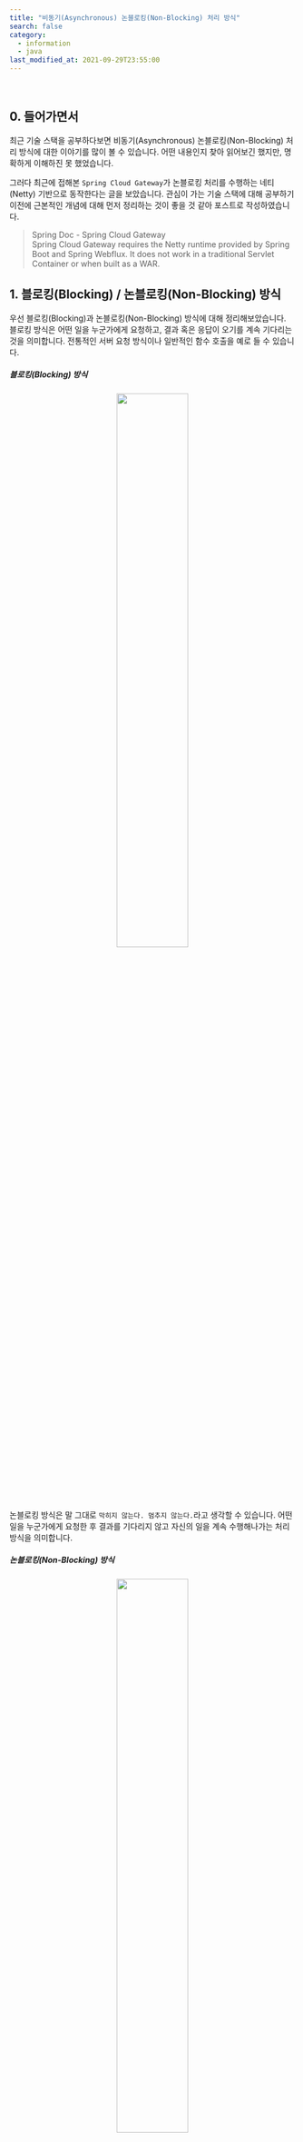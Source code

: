 ```yaml
---
title: "비동기(Asynchronous) 논블로킹(Non-Blocking) 처리 방식"
search: false
category:
  - information
  - java
last_modified_at: 2021-09-29T23:55:00
---
```


<br>

## 0. 들어가면서
최근 기술 스택을 공부하다보면 비동기(Asynchronous) 논블로킹(Non-Blocking) 처리 방식에 대한 이야기를 많이 볼 수 있습니다. 
어떤 내용인지 찾아 읽어보긴 했지만, 명확하게 이해하진 못 했었습니다.

그러다 최근에 접해본 `Spring Cloud Gateway`가 논블로킹 처리를 수행하는 네티(Netty) 기반으로 동작한다는 글을 보았습니다. 
관심이 가는 기술 스택에 대해 공부하기 이전에 근본적인 개념에 대해 먼저 정리하는 것이 좋을 것 같아 포스트로 작성하였습니다. 

> Spring Doc - Spring Cloud Gateway<br>
> Spring Cloud Gateway requires the Netty runtime provided by Spring Boot and Spring Webflux. 
> It does not work in a traditional Servlet Container or when built as a WAR. 

## 1. 블로킹(Blocking) / 논블로킹(Non-Blocking) 방식
우선 블로킹(Blocking)과 논블로킹(Non-Blocking) 방식에 대해 정리해보았습니다. 
블로킹 방식은 어떤 일을 누군가에게 요청하고, 결과 혹은 응답이 오기를 계속 기다리는 것을 의미합니다. 
전통적인 서버 요청 방식이나 일반적인 함수 호출을 예로 들 수 있습니다.

##### 블로킹(Blocking) 방식

<p align="center"><img src="/images/asynchronous-and-non-blocking-process-1.gif" width="50%"></p>

논블로킹 방식은 말 그대로 `막히지 않는다. 멈추지 않는다.`라고 생각할 수 있습니다.
어떤 일을 누군가에게 요청한 후 결과를 기다리지 않고 자신의 일을 계속 수행해나가는 처리 방식을 의미합니다. 

##### 논블로킹(Non-Blocking) 방식

<p align="center"><img src="/images/asynchronous-and-non-blocking-process-2.gif" width="50%"></p>

## 2. 동기(Synchronous) / 비동기(Asynchronous) 처리
이번엔 동기(Synchronous)와 비동기(Asynchronous) 처리에 대해 정리해보겠습니다. 
동기 방식과 비동기 방식의 차이는 스레드(thread)로 인해 발생하는 동시 실행 유무로 생각하고 있었는데, 예외인 경우가 존재합니다.
예외 케이스(case) 때문에 어렵게 생각했던 `블로킹 방식` 개념보다 더 헷갈렸습니다. 

예외 케이스에 대한 예를 들어보겠습니다. 
특정 일(work) `A`와 `B`가 있다고 가정합니다. 
동시에 실행하더라도 둘 사이에 어떤 인과 관계 때문에 항상 `A`가 종료된 뒤에야 `B`가 종료될 수 있다면 이는 동기 처리로 볼 수 있습니다. 
예를 들어, `B`라는 사람의 일은 `A`라는 사람이 일을 잘하는지 감시하는 것이라고 합니다. 
그렇다면 `A`, `B` 모두 동시에 일을 하고는 있지만 필연적으로 `A`가 일을 마친 후에야 `B`의 일이 종료됩니다. 

##### 싱글/멀티 스레드 환경 동기(Synchronous) 처리

<p align="center"><img src="/images/asynchronous-and-non-blocking-process-3.gif"></p>

## 3. 상황 별 코드 (feat. Java)
블로킹, 논블로킹 방식과 동기식, 비동기식 처리에 대한 용어를 혼합하여 사용하면서 혼돈을 일으키고 있는 것 같습니다. 
각 상황을 코드 수준으로 정리하면 좋을 것 같아서 구현해보았습니다. 
`동기 논블로킹 처리 방식`에 대한 구현은 추후 업데이트하겠습니다. 

### 3.1. 동기 블록킹 처리 방식
- `WorkerA`는 자신이 해야하는 일과 `WorkerB`가 해야하는 일을 모두 가지고 있습니다. 
- `WorkerA`는 `WorkerB`에게 일을 건내면, `WorkerB`은 전달받은 일을 수행합니다. 
- `WorkerA`는 `WorkerB`가 일을 마친 후에 자신의 일을 수행합니다.

```java
package blog.in.action;

import java.util.function.Consumer;

public class SyncBlockingTest {

    static class WorkerA {

        Consumer<String> workForA = (message) -> {
            for (int index = 0; index < 5; index++) {
                for (int subIndex = 0; subIndex < Integer.MAX_VALUE; subIndex++) {
                }
                System.out.println("A: doing something.");
            }
            System.out.println("A: " + message);
        };

        Consumer<String> workForB = (message) -> {
            for (int index = 0; index < 5; index++) {
                for (int subIndex = 0; subIndex < Integer.MAX_VALUE; subIndex++) {
                }
                System.out.println("B: doing something.");
            }
            System.out.println("B: " + message);
        };

        void doMyWork() {
            workForA.accept("I'm worker A. And I'm done.");
        }

        Consumer<String> giveWorkToB() {
            return workForB;
        }
    }

    static class WorkerB {

        void takeMyWorkAndDoMyWork(Consumer<String> myWork) {
            myWork.accept("I'm worker B. And I'm done.");
        }
    }

    public static void main(String[] args) {
        WorkerA a = new WorkerA();
        WorkerB b = new WorkerB();
        b.takeMyWorkAndDoMyWork(a.giveWorkToB());
        a.doMyWork();
    }
}
```

##### 결과 로그
- 항상 `WorkerB`가 일을 마친 뒤 `WorkerA`가 일을 수행합니다.

```
B: doing something.
B: doing something.
B: doing something.
B: doing something.
B: doing something.
B: I'm worker B. And I'm done.
A: doing something.
A: doing something.
A: doing something.
A: doing something.
A: doing something.
A: I'm worker A. And I'm done.
```

### 3.2. 동기 논블로킹 처리 방식
위에서 언급한 예외 케이스입니다. 
전달한 일은 논블로킹으로 처리되지만, 전달한 일이 끝났는지 확인 후 자신의 업무를 진행하므로 동기 처리가 됩니다.

- `WorkerA`는 `WorkerB`에게 업무를 전달합니다.
- `WorkerB`는 즉각 응답 후 자신의 일을 수행합니다.
    - CompletableFuture.runAsync() 메소드를 통해 새로운 스레드가 `WorkerB`의 일을 수행합니다.
- `WorkerA`는 `WorkerB`의 일이 끝났는지 지속적으로 확인합니다.
- `WorkerB`의 일이 끝나지 않았다면 일정 시간 대기 후 다시 확인합니다.
- `WorkerB`의 일이 끝났다면 자신의 남은 업무를 수행합니다.

```java
package blog.in.action;

import java.util.concurrent.CompletableFuture;
import java.util.function.Consumer;

public class SyncNonBlockingTest {

    static class WorkerA {

        Consumer<String> ownJob = (message) -> {
            for (int index = 0; index < 3; index++) {
                for (int subIndex = 0; subIndex < 300000; subIndex++) {
                }
                System.out.println("A: doing something.");
            }
            System.out.println("A: " + message);
        };

        Consumer<String> workForB = (message) -> {
            for (int index = 0; index < 3; index++) {
                for (int subIndex = 0; subIndex < 300000; subIndex++) {
                }
                System.out.println("B: doing something.");
            }
            System.out.println("B: " + message);
        };

        void doMyWork() {
            ownJob.accept("I'm worker A. And I'm done.");
        }

        public Consumer<String> getWorkForB() {
            return workForB;
        }

        void isWorkForBFinished(CompletableFuture<Void> joinPoint) {
            while (!joinPoint.isDone()) {
                try {
                    Thread.sleep(2);
                } catch (InterruptedException e) {
                    e.printStackTrace();
                }
                System.out.println("A: Worker B is still working. Continue check what B is finished.");
            }
            System.out.println("A: Worker B is done. Im gonna doing my work.");
        }
    }

    static class WorkerB {

        CompletableFuture<Void> doMyWork(Consumer<String> myWork) {
            return CompletableFuture.runAsync(() -> myWork.accept("I'm worker B. And I'm done."));
        }
    }

    public static void main(String[] args) {
        WorkerA a = new WorkerA();
        WorkerB b = new WorkerB();
        Consumer<String> workForB = a.getWorkForB();
        CompletableFuture<Void> joinPoint = b.doMyWork(workForB);
        a.isWorkForBFinished(joinPoint);
        a.doMyWork();
    }
}
```

##### 테스트 결과
- "B: doing something." - 일을 전달받은 `WorkerB`는 즉각 응답 후 자신의 일을 수행합니다.
- "A: Worker B is still working. Continue check what B is finished." - `WorkerA`는 자신의 일을 수행하지 않고 `WorkerB`의 일이 끝났는지 지속적으로 확인합니다.
- "B: I'm worker B. And I'm done." - `WorkerB`의 일이 끝났습니다.
- "A: Worker B is done. Im gonna doing my work." - `WorkerA`는 `WorkerB`의 일이 끝났음을 확인 후 자신의 업무를 수행합니다.
- "A: I'm worker A. And I'm done." - `WorkerA`는 자신의 업무를 마무리 짓습니다.
- 논블로킹 형태로 `WorkerA`와 `WorkerB`는 동시에 일을 수행하지만, 업무 관계상 필연적으로 `WorkerA`는 `WorkerB`의 일이 마치면 자신의 일을 마무리합니다.

```
A: Worker B is still working. Continue check what B is finished.
B: doing something.
A: Worker B is still working. Continue check what B is finished.
B: doing something.
B: doing something.
A: Worker B is still working. Continue check what B is finished.
A: Worker B is still working. Continue check what B is finished.
A: Worker B is still working. Continue check what B is finished.
A: Worker B is still working. Continue check what B is finished.
B: I'm worker B. And I'm done.
A: Worker B is still working. Continue check what B is finished.
A: Worker B is done. Im gonna doing my work.
A: doing something.
A: doing something.
A: doing something.
A: I'm worker A. And I'm done.
```

### 3.3. 비동기 블로킹 처리 방식
- `WorkerA`는 자신의 일을 수행하기 전에 `WorkerB`에게 callBack 메소드를 전달합니다.
- callBack 메소드는 `WorkerB`가 자신의 일을 일부 마치면 `WorkerA`에게 이를 알리는 용도로 사용됩니다.
- `WorkerA`와 `WorkerB` 모두 각자 자신의 일을 수행합니다.
    - CompletableFuture.runAsync() 메소드를 통해 새로운 스레드가 `WorkerB`의 일을 수행합니다.
- `WorkerA`는 업무를 수행 중에 `WorkerB`의 일이 끝나기를 기다리는 구간이 존재합니다. **블로킹 구간입니다.**
- `WorkerB`는 자신의 업무 일부가 종료되면 callBack 메소드를 통해 `workerA`에게 이를 알리고, 자신의 업무를 마저 진행합니다. 
- 블로킹 되어있던 `WorkerA`는 `WorkerB`의 업무 일부가 종료되는 시점부터 자신의 남은 업무를 수행합니다.

```java
package blog.in.action;

import java.util.concurrent.CompletableFuture;
import java.util.function.Consumer;

public class AsyncBlockingTest {

    static class WorkerA {

        boolean isWorkBFinished;

        Consumer<String> ownJob = (message) -> {
            for (int index = 0; index < 5; index++) {
                for (int subIndex = Integer.MIN_VALUE; subIndex < Integer.MAX_VALUE; subIndex++) {
                }
                System.out.println("A: doing something.");
            }
            System.out.println("A: " + message);
        };

        Consumer<Void> callMeLater = (Void) -> {
            isWorkBFinished = true;
            System.out.println("B: Hey, Worker A. I'm done.");
        };

        void waitWorkBFinished() {
            while (!isWorkBFinished) {
                System.out.println("A: Waiting for Worker B.");
                for (int subIndex = 0; subIndex < 1000; subIndex++) {
                }
            }
        }

        void doMyWork() {
            ownJob.accept("I'm worker A. And I'm done my first job.");
            waitWorkBFinished();
            ownJob.accept("I'm worker A. And I'm done my second job.");
        }

        Consumer<Void> getCallMeLater() {
            return callMeLater;
        }
    }

    static class WorkerB {

        Consumer<String> ownJob = (message) -> {
            for (int index = 0; index < 5; index++) {
                for (int subIndex = Integer.MIN_VALUE; subIndex < Integer.MAX_VALUE; subIndex++) {
                }
                System.out.println("B: doing something.");
            }
            System.out.println("B: " + message);
        };

        CompletableFuture<Void> doWorkAndCallToALater(Consumer<Void> callBack) {
            return CompletableFuture.runAsync(() -> {
                ownJob.accept("I'm worker B. And I'm my first job.");
                callBack.accept(null);
                ownJob.accept("I'm worker B. And I'm my second job.");
            });
        }
    }

    public static void main(String[] args) {
        WorkerA a = new WorkerA();
        WorkerB b = new WorkerB();
        CompletableFuture<Void> joinPoint = b.doWorkAndCallToALater(a.getCallMeLater());
        a.doMyWork();
        // WorkerB가 일을 마치지 않았는데 메인(main) 스레드가 종료되는 경우 어플리케이션이 종료되므로 이런 현상을 방지하는 코드 추가
        joinPoint.join();
        System.out.println("All workers done.");
    }
}
```

##### 테스트 결과
- `WorkerA`와 `WorkerB`가 동시에 업무를 진행합니다.
- "A: Waiting for Worker B." - `WorkerA`가 `WorkerB`의 첫 업무 종료를 기다립니다.
- "B: Hey, Worker A. I'm done." - `WorkerB`가 `WorkerA`에게 자신의 첫 업무 종료를 알립니다.
- `WorkerA`와 `WorkerB`가 동시에 업무를 마무리합니다.
- 최종적으로 업무를 종료하는 순서는 실행시마다 달라질 수 있습니다.

```
B: doing something.
A: doing something.
B: doing something.
B: doing something.
B: doing something.
B: doing something.
A: doing something.
A: doing something.
A: doing something.
A: doing something.
A: I'm worker A. And I'm done my first job.
A: Waiting for Worker B.
A: Waiting for Worker B.
A: Waiting for Worker B.
A: Waiting for Worker B.
A: Waiting for Worker B.
B: I'm worker B. And I'm my first job.
A: Waiting for Worker B.
B: Hey, Worker A. I'm done.
A: doing something.
A: doing something.
A: doing something.
A: doing something.
A: doing something.
B: doing something.
B: doing something.
B: doing something.
B: doing something.
B: doing something.
A: I'm worker A. And I'm done my second job.
B: I'm worker B. And I'm my second job.
All workers done.
```

### 3.4. 비동기 논블로킹 처리 방식
- `WorkerA`는 자신이 해야하는 일과 `WorkerB`가 해야하는 일을 모두 가지고 있습니다. 
- `WorkerA`는 `WorkerB`에게 일을 건내면, `WorkerB`는 전달받은 일을 수행합니다.
    - CompletableFuture.runAsync() 메소드에 의해 새로운 스레드가 `WorkerB`의 일을 수행합니다.
- `WorkerA`는 `WorkerB`의 일이 끝나는 것을 기다리지 않고 자신의 일을 수행합니다.

```java
package blog.in.action;

import java.util.concurrent.CompletableFuture;
import java.util.function.Consumer;

public class AsyncNonBlockingTest {

    static class WorkerA {

        Consumer<String> workForA = (message) -> {
            for (int index = 0; index < 5; index++) {
                for (int subIndex = Integer.MIN_VALUE; subIndex < Integer.MAX_VALUE; subIndex++) {
                }
                System.out.println("A: doing something.");
            }
            System.out.println("A: " + message);
        };

        Consumer<String> workForB = (message) -> {
            for (int index = 0; index < 5; index++) {
                for (int subIndex = Integer.MIN_VALUE; subIndex < Integer.MAX_VALUE; subIndex++) {
                }
                System.out.println("B: doing something.");
            }
            System.out.println("B: " + message);
        };

        void doMyWork() {
            workForA.accept("I'm worker A. And I'm done.");
        }

        Consumer<String> getWorkForB() {
            return workForB;
        }
    }

    static class WorkerB {

        CompletableFuture<Void> takeMyWorkAndDoMyWork(Consumer<String> myWork) {
            return CompletableFuture.runAsync(() -> myWork.accept("I'm worker B. And I'm done."));
        }
    }

    public static void main(String[] args) {
        WorkerA a = new WorkerA();
        WorkerB b = new WorkerB();
        CompletableFuture<Void> joinPoint = b.takeMyWorkAndDoMyWork(a.getWorkForB());
        a.doMyWork();
        // WorkerB가 일을 마치지 않았는데 메인(main) 스레드가 종료되는 경우 어플리케이션이 종료되므로 이런 현상을 방지하는 코드 추가
        joinPoint.join();
        System.out.println("All workers done.");
    }
}
```

##### 결과 로그
- `WorkerA`와 `WorkerB`가 동시에 일하는 구간이 생깁니다.
- 여러번 실행시 업무를 먼저 마치는 Worker가 매번 바뀝니다.

```
A: doing something.
B: doing something.
A: doing something.
A: doing something.
A: doing something.
A: doing something.
B: doing something.
B: doing something.
B: doing something.
B: doing something.
A: I'm worker A. And I'm done.
B: I'm worker B. And I'm done.
All workers done.
```

```
A: doing something.
B: doing something.
B: doing something.
B: doing something.
B: doing something.
B: doing something.
B: I'm worker B. And I'm done.
A: doing something.
A: doing something.
A: doing something.
A: doing something.
A: I'm worker A. And I'm done.
All workers done.
```

#### TEST CODE REPOSITORY
- <https://github.com/Junhyunny/blog-in-action/tree/master/2021-09-29-asynchronous-and-non-blocking-process>

#### REFERENCE
- <https://hamait.tistory.com/930>